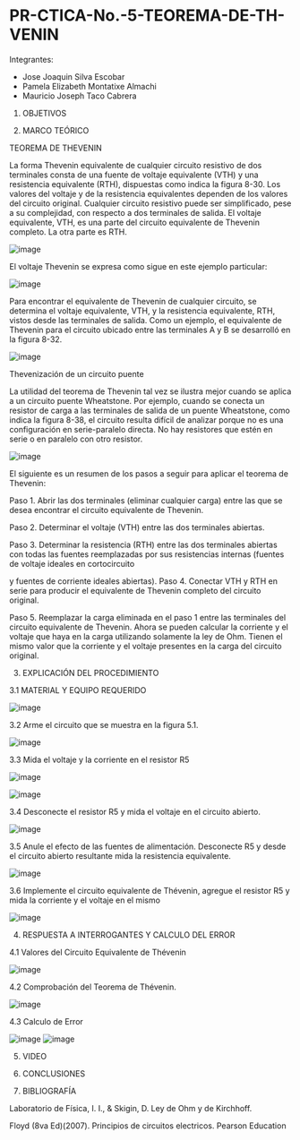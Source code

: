 # PR-CTICA-No.-5-TEOREMA-DE-TH-VENIN

Integrantes:

- Jose Joaquin Silva Escobar
- Pamela Elizabeth Montatixe Almachi
- Mauricio Joseph Taco Cabrera


1. OBJETIVOS



2. MARCO TEÓRICO

TEOREMA DE THEVENIN

La forma Thevenin equivalente de cualquier circuito resistivo de dos terminales consta de una
fuente de voltaje equivalente (VTH) y una resistencia equivalente (RTH), dispuestas como indica
la figura 8-30. Los valores del voltaje y de la resistencia equivalentes dependen de los valores del
circuito original. Cualquier circuito resistivo puede ser simplificado, pese a su complejidad, con
respecto a dos terminales de salida.
El voltaje equivalente, VTH, es una parte del circuito equivalente de Thevenin completo. La
otra parte es RTH.

![image](https://user-images.githubusercontent.com/117045943/210676283-6a6f82aa-51bb-4339-a74c-f5ef62f9742b.png)

El voltaje Thevenin se expresa como sigue en este ejemplo particular:

![image](https://user-images.githubusercontent.com/117045943/210676353-9d563a4a-5a91-4895-ad43-8abb40b19e68.png)

Para encontrar el equivalente de Thevenin de cualquier circuito, se determina el voltaje equivalente, VTH, y la resistencia equivalente, RTH, vistos desde las terminales de salida. Como un
ejemplo, el equivalente de Thevenin para el circuito ubicado entre las terminales A y B se desarrolló en la figura 8-32.

![image](https://user-images.githubusercontent.com/117045943/210676406-74e75912-9e56-49d4-a4ed-528fdcbd3784.png)

Thevenización de un circuito puente 

La utilidad del teorema de Thevenin tal vez se ilustra mejor cuando se aplica a un circuito puente Wheatstone. Por ejemplo, cuando se conecta un resistor de carga a las terminales de salida de
un puente Wheatstone, como indica la figura 8-38, el circuito resulta difícil de analizar porque no
es una configuración en serie-paralelo directa. No hay resistores que estén en serie o en paralelo
con otro resistor.

![image](https://user-images.githubusercontent.com/117045943/210676482-7663d9b9-4b76-44ee-8086-c8ddf4d5784d.png)

El siguiente es un resumen de los pasos a seguir para aplicar el teorema de Thevenin:

Paso 1. Abrir las dos terminales (eliminar cualquier carga) entre las que se desea encontrar el
circuito equivalente de Thevenin.

Paso 2. Determinar el voltaje (VTH) entre las dos terminales abiertas.

Paso 3. Determinar la resistencia (RTH) entre las dos terminales abiertas con todas las fuentes
reemplazadas por sus resistencias internas (fuentes de voltaje ideales en cortocircuito

y fuentes de corriente ideales abiertas).
Paso 4. Conectar VTH y RTH en serie para producir el equivalente de Thevenin completo del
circuito original.

Paso 5. Reemplazar la carga eliminada en el paso 1 entre las terminales del circuito equivalente de Thevenin. Ahora se pueden calcular la corriente y el voltaje que haya en la
carga utilizando solamente la ley de Ohm. Tienen el mismo valor que la corriente y
el voltaje presentes en la carga del circuito original. 

3. EXPLICACIÓN DEL PROCEDIMIENTO

3.1 MATERIAL Y EQUIPO REQUERIDO

![image](https://user-images.githubusercontent.com/117045943/210269848-fd44ff45-bbf9-4d20-bb97-c00ef2b6810e.png)

3.2 Arme el circuito que se muestra en la figura 5.1.

![image](https://user-images.githubusercontent.com/117045943/210269861-14a4d7c7-55a7-486c-9ef3-fae4bc678b49.png)

3.3 Mida el voltaje y la corriente en el resistor R5

![image](https://user-images.githubusercontent.com/117045943/210269980-b44e1887-36e1-45f5-9744-910f03b0edfd.png)

![image](https://user-images.githubusercontent.com/117045943/210270022-0dbfad98-b521-41f3-9ce6-35dc2a5c81d6.png)

3.4 Desconecte el resistor R5 y mida el voltaje en el circuito abierto.

![image](https://user-images.githubusercontent.com/117045943/210659128-13f08ad1-cc20-41ab-9576-1bf99d32788a.png)

3.5 Anule el efecto de las fuentes de alimentación. Desconecte R5 y desde el circuito
abierto resultante mida la resistencia equivalente.

![image](https://user-images.githubusercontent.com/117045943/210659863-817e919a-028b-4418-b5a5-563c707df8da.png)

3.6 Implemente el circuito equivalente de Thévenin, agregue el resistor R5 y mida la
corriente y el voltaje en el mismo

![image](https://user-images.githubusercontent.com/117045943/210660703-2c9dd1cf-a057-4321-a96a-8c5d4b0adba9.png)

4. RESPUESTA A INTERROGANTES Y CALCULO DEL ERROR

4.1 Valores del Circuito Equivalente de Thévenin

![image](https://user-images.githubusercontent.com/117045943/210676053-712619d0-bab9-4db7-983d-7ce0ca11ca2d.png)

4.2 Comprobación del Teorema de Thévenin.

![image](https://user-images.githubusercontent.com/117045943/210676090-e82d1fe8-9838-421f-b7b9-e2d487ccf1ef.png)

4.3 Calculo de Error

![image](https://user-images.githubusercontent.com/117045943/210676122-89fe57cc-f2da-40ad-93ad-9ed1a1974ad1.png)
![image](https://user-images.githubusercontent.com/117045943/210676139-39e5ffe8-3db5-48b3-a252-87f80b07855c.png)

5. VIDEO



6. CONCLUSIONES



7. BIBLIOGRAFÍA

Laboratorio de Física, I. I., & Skigin, D. Ley de Ohm y de Kirchhoff.

Floyd (8va Ed)(2007). Principios de circuitos electricos. Pearson Education
